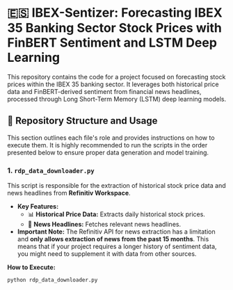 # 🇪🇸 IBEX-Sentizer: Forecasting IBEX 35 Banking Sector Stock Prices with FinBERT Sentiment and LSTM Deep Learning

This repository contains the code for a project focused on forecasting stock prices within the IBEX 35 banking sector. It leverages both historical price data and FinBERT-derived sentiment from financial news headlines, processed through Long Short-Term Memory (LSTM) deep learning models.

## 📁 Repository Structure and Usage

This section outlines each file's role and provides instructions on how to execute them. It is highly recommended to run the scripts in the order presented below to ensure proper data generation and model training.

### 1. `rdp_data_downloader.py`

This script is responsible for the extraction of historical stock price data and news headlines from **Refinitiv Workspace**.

-   **Key Features:**
    * 📊 **Historical Price Data:** Extracts daily historical stock prices.
    * 📰 **News Headlines:** Fetches relevant news headlines.
-   **Important Note:** The Refinitiv API for news extraction has a limitation and **only allows extraction of news from the past 15 months**. This means that if your project requires a longer history of sentiment data, you might need to supplement it with data from other sources.

**How to Execute:**
```bash
python rdp_data_downloader.py

